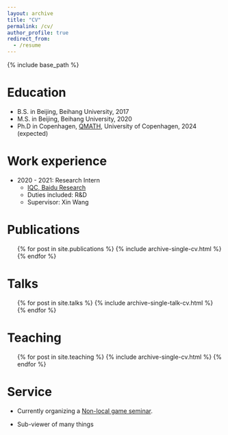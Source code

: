 ```yaml
---
layout: archive
title: "CV"
permalink: /cv/
author_profile: true
redirect_from:
  - /resume
---
```


{% include base_path %}

Education
======
* B.S. in Beijing, Beihang University, 2017
* M.S. in Beijing, Beihang University, 2020
* Ph.D in Copenhagen, [QMATH](https://qmath.ku.dk), University of Copenhagen, 2024 (expected)

Work experience
======
* 2020 - 2021: Research Intern
  * [IQC, Baidu Research](https://quantum.baidu.com/about)
  * Duties included: R&D
  * Supervisor: Xin Wang

Publications
======
  <ul>{% for post in site.publications %}
    {% include archive-single-cv.html %}
  {% endfor %}</ul>
  
Talks
======
  <ul>{% for post in site.talks %}
    {% include archive-single-talk-cv.html %}
  {% endfor %}</ul>
  
Teaching
======
  <ul>{% for post in site.teaching %}
    {% include archive-single-cv.html %}
  {% endfor %}</ul>
  
Service
======

* Currently organizing a [Non-local game seminar](https://sites.google.com/view/non-local-games/home).

* Sub-viewer of many things
